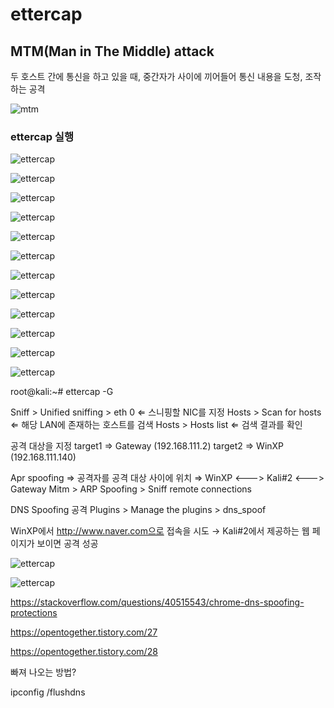 # ettercap

## MTM(Man in The Middle) attack

두 호스트 간에 통신을 하고 있을 때, 중간자가 사이에 끼어들어 통신 내용을 도청, 조작하는 공격

![mtm](../imgs/mtm.png)

### ettercap 실행

![ettercap](../imgs/ettercap.png)

![ettercap](../imgs/ettercap1.png)

![ettercap](../imgs/ettercap2.png)

![ettercap](../imgs/ettercap3.png)

![ettercap](../imgs/ettercap4.png)

![ettercap](../imgs/ettercap5.png)

![ettercap](../imgs/ettercap6.png)

![ettercap](../imgs/ettercap7.png)

![ettercap](../imgs/ettercap8.png)

![ettercap](../imgs/ettercap9.png)

![ettercap](../imgs/ettercap10.png)

![ettercap](../imgs/ettercap11.png)

root@kali:~# ettercap -G

Sniff > Unified sniffing > eth 0 ⇐ 스니핑할 NIC를 지정
Hosts > Scan for hosts ⇐ 해당 LAN에 존재하는 호스트를 검색
Hosts > Hosts list ⇐ 검색 결과를 확인

공격 대상을 지정
target1 => Gateway (192.168.111.2)
target2 => WinXP (192.168.111.140)

Apr spoofing ⇒ 공격자를 공격 대상 사이에 위치 ⇒ WinXP <---> Kali#2 <---> Gateway
Mitm > ARP Spoofing > Sniff remote connections

DNS Spoofing 공격
Plugins > Manage the plugins > dns_spoof

WinXP에서 http://www.naver.com으로 접속을 시도 → Kali#2에서 제공하는 웹 페이지가 보이면 공격 성공

![ettercap](../imgs/ettercap12.png)

![ettercap](../imgs/ettercap13.png)

<https://stackoverflow.com/questions/40515543/chrome-dns-spoofing-protections>

<https://opentogether.tistory.com/27>

<https://opentogether.tistory.com/28>

빠져 나오는 방법?

ipconfig /flushdns
